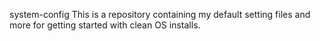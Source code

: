 system-config
This is a repository containing my default setting files and more for getting started with clean OS installs.